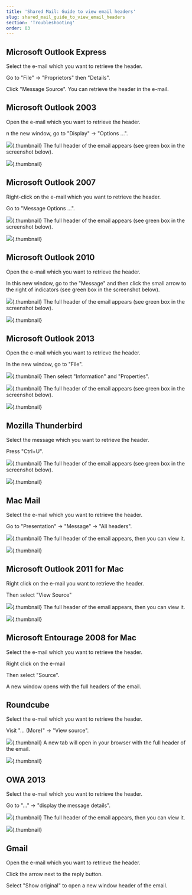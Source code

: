 ```yaml
---
title: 'Shared Mail: Guide to view email headers'
slug: shared_mail_guide_to_view_email_headers
section: 'Troubleshooting'
order: 03
---
```



## Microsoft Outlook Express
Select the e-mail which you want to retrieve the header.

Go to "File" -> "Proprietors" then "Details".

Click "Message Source". You can retrieve the header in the e-mail.


## Microsoft Outlook 2003
Open the e-mail which you want to retrieve the header.

n the new window, go to "Display" -> "Options ...".

![](images/img_1587.jpg){.thumbnail}
The full header of the email appears (see green box in the screenshot below).

![](images/img_1588.jpg){.thumbnail}


## Microsoft Outlook 2007
Right-click on the e-mail which you want to retrieve the header.

Go to "Message Options ...".

![](images/img_1590.jpg){.thumbnail}
The full header of the email appears (see green box in the screenshot below).

![](images/img_1592.jpg){.thumbnail}


## Microsoft Outlook 2010
Open the e-mail which you want to retrieve the header.

In this new window, go to the "Message" and then click the small arrow to the right of indicators (see green box in the screenshot below).

![](images/img_1593.jpg){.thumbnail}
The full header of the email appears (see green box in the screenshot below).

![](images/img_1594.jpg){.thumbnail}


## Microsoft Outlook 2013
Open the e-mail which you want to retrieve the header.

In the new window, go to "File".

![](images/img_1595.jpg){.thumbnail}
Then select "Information" and "Properties".

![](images/img_1596.jpg){.thumbnail}
The full header of the email appears (see green box in the screenshot below).

![](images/img_1597.jpg){.thumbnail}


## Mozilla Thunderbird
Select the message which you want to retrieve the header.

Press "Ctrl+U".

![](images/img_1598.jpg){.thumbnail}
The full header of the email appears (see green box in the screenshot below).

![](images/img_1599.jpg){.thumbnail}


## Mac Mail
Select the e-mail which you want to retrieve the header.

Go to "Presentation" -> "Message" -> "All headers".

![](images/img_1569.jpg){.thumbnail}
The full header of the email appears, then you can view it.

![](images/img_1570.jpg){.thumbnail}


## Microsoft Outlook 2011 for Mac
Right click on the e-mail you want to retrieve the header.

Then select  "View Source"

![](images/img_1565.jpg){.thumbnail}
The full header of the email appears, then you can view it.

![](images/img_1566.jpg){.thumbnail}


## Microsoft Entourage 2008 for Mac
Select the e-mail which you want to retrieve the header.

Right click on the e-mail

Then select "Source".

A new window opens with the full headers of the email.


## Roundcube
Select the e-mail which you want to retrieve the header.

Visit "... (More)" -> "View source".

![](images/img_1600.jpg){.thumbnail}
A new tab will open in your browser with the full header of the email.

![](images/img_1601.jpg){.thumbnail}


## OWA 2013
Select the e-mail which you want to retrieve the header.

Go to "..." -> "display the message details".

![](images/img_1572.jpg){.thumbnail}
The full header of the email appears, then you can view it.

![](images/img_1573.jpg){.thumbnail}


## Gmail
Open the e-mail which you want to retrieve the header.

Click the arrow next to the reply button.

Select "Show original" to open a new window header of the email.

